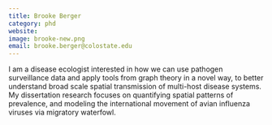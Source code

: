 ```yaml
---
title: Brooke Berger
category: phd
website:
image: brooke-new.png
email: brooke.berger@colostate.edu
---
```


I am a disease ecologist interested in how we can use pathogen surveillance data and apply tools from graph theory in a novel way, to better understand broad scale spatial transmission of multi-host disease systems. My dissertation research focuses on quantifying spatial patterns of prevalence, and modeling the international movement of avian influenza viruses via migratory waterfowl.  
